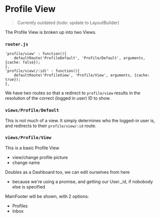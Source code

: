 # Profile View

> Currently outdated (todo: update to LayoutBuilder) 

The Profile View is broken up into two Views. 

### `router.js`

    'profile/view' : function(){
        defaultRoute('ProfileDefault', 'Profile/Default', arguments, {cache: false});
    },
    'profile/view(/:id)' : function(){
        defaultRoute('ProfileView', 'Profile/View', arguments, {cache: true});
    },

We have two routes so that a redirect to `profile/view` results in the resolution of the correct (logged in user) ID to show.   

### `views/Profile/Default` 

This is not much of a view. It simply determines who the logged-in user is, and redirects to their `profile/view/:id` route. 

### `views/Profile/View` 

This is a basic Profile View
- view/change profile picture
- change name 

Doubles as a Dashboard too, we can edit ourselves from here
- because we're using a promise, and getting our User._id, if nobobody else is specified


MainFooter will be shown, with 2 options:
- Profiles
- Inbox
